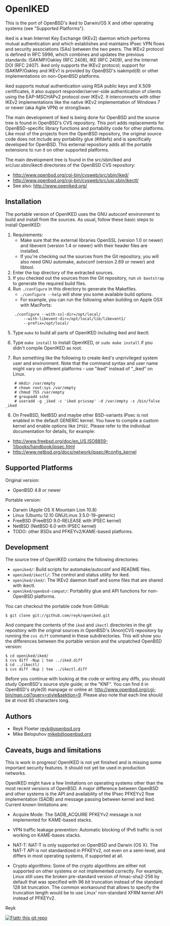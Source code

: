 OpenIKED
========

This is the port of OpenBSD's iked to Darwin/OS X and other
operating systems (see "Supported Platforms").

iked is a lean Internet Key Exchange (IKEv2) daemon which performs
mutual authentication and which establishes and maintains IPsec VPN
flows and security associations (SAs) between the two peers.  The
IKEv2 protocol is defined in RFC 5996, which combines and updates the
previous standards: ISAKMP/Oakley (RFC 2408), IKE (RFC 2409), and the
Internet DOI (RFC 2407).  iked only supports the IKEv2 protocol;
support for ISAKMP/Oakley and IKEv1 is provided by OpenBSD's
isakmpd(8) or other implementations on non-OpenBSD platforms.

iked supports mutual authentication using RSA public keys and X.509
certificates, it also support responder/server-side authentication of
clients using the EAP-MSCHAPv2 protocol over IKEv2.  It interconnects
with other IKEv2 implementations like the native IKEv2 implementation
of Windows 7 or newer (aka Agile VPN) or strongSwan.

The main development of iked is being done for OpenBSD and the source
tree is found in OpenBSD's CVS repository.  This port adds
replacements for OpenBSD-specific library functions and portability
code for other platforms.  Like most of the projects from the OpenBSD
repository, the original source code does not include any portability
glue (#ifdefs) and is specifically developed for OpenBSD.  This
external repository adds all the portable extensions to run it on
other supported platforms.

The main development tree is found in the src/sbin/iked and
src/usr.sbin/ikectl directories of the OpenBSD CVS repository:

* http://www.openbsd.org/cgi-bin/cvsweb/src/sbin/iked/
* http://www.openbsd.org/cgi-bin/cvsweb/src/usr.sbin/ikectl/
* See also: http://www.openiked.org/

Installation
------------

The portable version of OpenIKED uses the GNU autoconf environment to
build and install from the sources.  As usual, follow these basic
steps to install OpenIKED:

1. Requirements:
    - Make sure that the external libraries OpenSSL (version 1.0 or newer)
and libevent (version 1.4 or newer) with their header files are
installed.
    - If you're checking out the sources from the Git repository, you will
also need GNU automake, autoconf (version 2.69 or newer) and libtool.
2. Enter the top directory of the extracted sources.
3. If you checked out the sources from the Git repository, run
`sh bootstrap` to generate the required build files.
4. Run `./configure` in this directory to generate the Makefiles.
    - `./configure --help` will show you some available build options.
    - For example, you can run the following when building on Apple OSX
with MacPorts:
```
    ./configure --with-ssl-dir=/opt/local/
        --with-libevent-dir=/opt/local/lib/libevent1/
        --prefix=/opt/local/
```
5. Type `make` to build all parts of OpenIKED including iked and ikectl.
6. Type `make install` to install OpenIKED, or `sudo make install` if
you didn't compile OpenIKED as root.

7. Run something like the following to create iked's unprivileged
system user and environment. Note that the command syntax and user
name might vary on different platforms - use "iked" instead of "_iked"
on Linux.
```
	# mkdir /var/empty
	# chown root:sys /var/empty
	# chmod 755 /var/empty
	# groupadd sshd
	# useradd -g _iked -c 'iked privsep' -d /var/empty -s /bin/false _iked
```

8. On FreeBSD, NetBSD and maybe other BSD-variants IPsec is not
enabled in the default GENERIC kernel.  You have to compile a custom
kernel and enable options like `IPSEC`.  Please refer to the
individual documentation for details, for example:

* http://www.freebsd.org/doc/en_US.ISO8859-1/books/handbook/ipsec.html
* http://www.netbsd.org/docs/network/ipsec/#config_kernel

Supported Platforms
-------------------

Original version:

* OpenBSD 4.8 or newer

Portable version:

* Darwin (Apple OS X Mountain Lion 10.8)
* Linux (Ubuntu 12.10 GNU/Linux 3.5.0-19-generic)
* FreeBSD (FreeBSD 9.0-RELEASE with IPSEC kernel)
* NetBSD (NetBSD 6.0 with IPSEC kernel)
* TODO: other BSDs and PFKEYv2/KAME-based platforms.

Development
-----------

The source tree of OpenIKED contains the following directories:

* `openiked/`:
    Build scripts for automake/autoconf and README files.
* `openiked/ikectl/`:
    The control and status utility for iked.
* `openiked/iked/`:
    The IKEv2 daemon itself and some files that are shared with ikectl.
* `openiked/openbsd-compat/`:
    Portability glue and API functions for non-OpenBSD platforms.

You can checkout the portable code from GitHub:

```
$ git clone git://github.com/reyk/openiked.git
```

And compare the contents of the `iked` and `ikectl` directories in
the git repository with the original sources in OpenBSD's
(Anon)CVS repository by running the `cvs diff` command in these
subdirectories. This will show you the differences between the portable
version and the unpatched OpenBSD version:

```
$ cd openiked/iked/
$ cvs diff -Nup | tee ../iked.diff
$ cd ../ikectl/
$ cvs diff -Nup | tee ../ikectl.diff
```

Before you continue with looking at the code or writing any diffs, you
should study OpenBSD's source style guide; or the "KNF". You can
find it in OpenBSD's style(9) manpage or online at:
http://www.openbsd.org/cgi-bin/man.cgi?query=style&sektion=9.
Please also note that each line should be at most 80 characters long.

Authors
-------

* Reyk Floeter <reyk@openbsd.org>
* Mike Belopuhov <mikeb@openbsd.org>

Caveats, bugs and limitations
-----------------------------

This is work in progress!  OpenIKED is not yet finished and is missing
some important security features.  It should not yet be used in
production networks.

OpenIKED might have a few limitations on operating systems other than
the most recent versions of OpenBSD.  A major difference between
OpenBSD and other systems is the API and availability of the IPsec
PFKEYv2 flow implementation (SADB) and message passing between kernel
and iked.  Current known limitations are:

* Acquire Mode:
The SADB_ACQUIRE PFKEYv2 message is not implemented for KAME-based stacks.

* VPN traffic leakage prevention:
Automatic blocking of IPv6 traffic is not working on KAME-bases stacks.

* NAT-T:
NAT-T is only supported on OpenBSD and Darwin (OS X).  The NAT-T API
is not standardized in PFKEYv2, not even on a semi-level, and differs
in most operating systems, if supported at all.

* Crypto algorithms:
Some of the crypto algorithms are either not supported on other systems
or not implemented correctly.  For example, Linux still uses the broken
pre-standard version of hmac-sha2-256 by default that was specified with
96 bit truncation instead of the standard 128 bit truncation.  The common
workaround that allows to specify the truncation length would be to use
Linux' non-standard XFRM kernel API instead of PFKEYv2.

Reyk

[![Flattr this git repo](http://api.flattr.com/button/flattr-badge-large.png)](https://flattr.com/thing/1038961/reykopeniked-on-GitHub)
